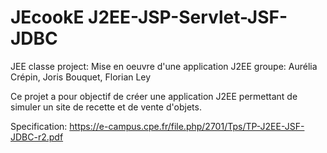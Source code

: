 # JEcookE J2EE-JSP-Servlet-JSF-JDBC
JEE classe project: Mise en oeuvre d'une application J2EE 
groupe: Aurélia Crépin, Joris Bouquet, Florian Ley

Ce projet a pour objectif de créer une application J2EE permettant de simuler un site de recette et de vente d'objets.



Specification: https://e-campus.cpe.fr/file.php/2701/Tps/TP-J2EE-JSF-JDBC-r2.pdf


